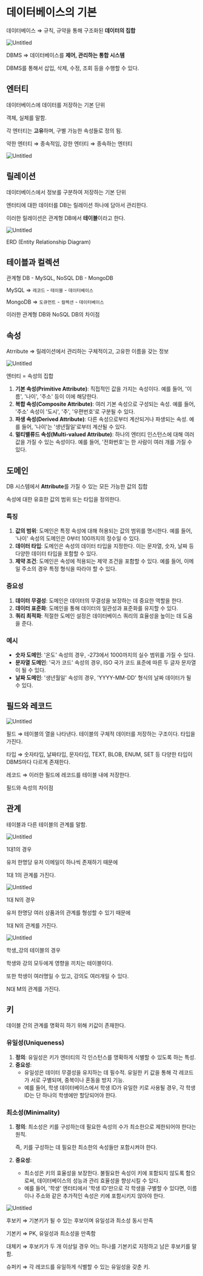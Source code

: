# 데이터베이스의 기본

데이터베이스 ⇒ 규칙, 규약을 통해 구조화된 **데이터의 집합** 

![Untitled](%E1%84%83%E1%85%A6%E1%84%8B%E1%85%B5%E1%84%90%E1%85%A5%E1%84%87%E1%85%A6%E1%84%8B%E1%85%B5%E1%84%89%E1%85%B3%E1%84%8B%E1%85%B4%20%E1%84%80%E1%85%B5%E1%84%87%E1%85%A9%E1%86%AB%20510a0dbc050946ce89b8900b6db7bdb4/Untitled.png)

DBMS ⇒ 데이터베이스를 **제어, 관리하는 통합 시스템**

DBMS를 통해서 삽입, 삭제, 수정, 조회 등을 수행할 수 있다.

## 엔터티

데이터베이스에 데이터를 저장하는 기본 단위

객체, 실체를 말함.

각 엔터티는 **고유**하며, 구별 가능한 속성들로 정의 됨.

약한 엔터티 ⇒ 종속적임,    강한 엔터티 ⇒ 종속하는 엔터티

![Untitled](%E1%84%83%E1%85%A6%E1%84%8B%E1%85%B5%E1%84%90%E1%85%A5%E1%84%87%E1%85%A6%E1%84%8B%E1%85%B5%E1%84%89%E1%85%B3%E1%84%8B%E1%85%B4%20%E1%84%80%E1%85%B5%E1%84%87%E1%85%A9%E1%86%AB%20510a0dbc050946ce89b8900b6db7bdb4/Untitled%201.png)

## 릴레이션

데이터베이스에서 정보를 구분하여 저장하는 기본 단위

엔터티에 대한 데이터를 DB는 릴레이션 하나에 담아서 관리한다.

이러한 릴레이션은 관계형 DB에서 **테이블**이라고 한다.

![Untitled](%E1%84%83%E1%85%A6%E1%84%8B%E1%85%B5%E1%84%90%E1%85%A5%E1%84%87%E1%85%A6%E1%84%8B%E1%85%B5%E1%84%89%E1%85%B3%E1%84%8B%E1%85%B4%20%E1%84%80%E1%85%B5%E1%84%87%E1%85%A9%E1%86%AB%20510a0dbc050946ce89b8900b6db7bdb4/Untitled%202.png)

ERD (Entity Relationship Diagram)

## 테이블과 컬렉션

관계형 DB - MySQL, NoSQL DB - MongoDB

MySQL ⇒ `레코드` - `테이블` - `데이터베이스`

MongoDB ⇒ `도큐먼트` - `컬렉션` - `데이터베이스`

이러한 관계형 DB와 NoSQL DB의 차이점

## 속성

Atrribute ⇒ 릴레이션에서 관리하는 구체적이고, 고유한 이름을 갖는 정보

![Untitled](%E1%84%83%E1%85%A6%E1%84%8B%E1%85%B5%E1%84%90%E1%85%A5%E1%84%87%E1%85%A6%E1%84%8B%E1%85%B5%E1%84%89%E1%85%B3%E1%84%8B%E1%85%B4%20%E1%84%80%E1%85%B5%E1%84%87%E1%85%A9%E1%86%AB%20510a0dbc050946ce89b8900b6db7bdb4/Untitled%203.png)

엔터티 = 속성의 집합

1. **기본 속성(Primitive Attribute)**: 직접적인 값을 가지는 속성이다. 예를 들어, '이름', '나이', '주소' 등이 이에 해당한다.
2. **복합 속성(Composite Attribute)**: 여러 기본 속성으로 구성되는 속성. 예를 들어, '주소' 속성이 '도시', '주', '우편번호'로 구분될 수 있다.
3. **파생 속성(Derived Attribute)**: 다른 속성으로부터 계산되거나 파생되는 속성. 예를 들어, '나이'는 '생년월일'로부터 계산될 수 있다.
4. **멀티밸류드 속성(Multi-valued Attribute)**: 하나의 엔터티 인스턴스에 대해 여러 값을 가질 수 있는 속성이다. 예를 들어, '전화번호'는 한 사람이 여러 개를 가질 수 있다.

## 도메인

DB 시스템에서 **Attribute**를 가질 수 있는 모든 가능한 값의 집합

속성에 대한 유효한 값의 범위 또는 타입을 정의한다.

### 특징

1. **값의 범위**: 도메인은 특정 속성에 대해 허용되는 값의 범위를 명시한다. 예를 들어, '나이' 속성의 도메인은 0부터 100까지의 정수일 수 있다.
2. **데이터 타입**: 도메인은 속성의 데이터 타입을 지정한다. 이는 문자열, 숫자, 날짜 등 다양한 데이터 타입을 포함할 수 있다.
3. **제약 조건**: 도메인은 속성에 적용되는 제약 조건을 포함할 수 있다. 예를 들어, 이메일 주소의 경우 특정 형식을 따라야 할 수 있다.

### 중요성

1. **데이터 무결성**: 도메인은 데이터의 무결성을 보장하는 데 중요한 역할을 한다.
2. **데이터 표준화**: 도메인을 통해 데이터의 일관성과 표준화를 유지할 수 있다.
3. **쿼리 최적화**: 적절한 도메인 설정은 데이터베이스 쿼리의 효율성을 높이는 데 도움을 준다.

### 예시

- **숫자 도메인**: '온도' 속성의 경우, -273에서 1000까지의 실수 범위를 가질 수 있다.
- **문자열 도메인**: '국가 코드' 속성의 경우, ISO 국가 코드 표준에 따른 두 글자 문자열이 될 수 있다.
- **날짜 도메인**: '생년월일' 속성의 경우, 'YYYY-MM-DD' 형식의 날짜 데이터가 될 수 있다.

## 필드와 레코드

![Untitled](%E1%84%83%E1%85%A6%E1%84%8B%E1%85%B5%E1%84%90%E1%85%A5%E1%84%87%E1%85%A6%E1%84%8B%E1%85%B5%E1%84%89%E1%85%B3%E1%84%8B%E1%85%B4%20%E1%84%80%E1%85%B5%E1%84%87%E1%85%A9%E1%86%AB%20510a0dbc050946ce89b8900b6db7bdb4/Untitled%204.png)

필드 ⇒ 테이블의 열을 나타낸다. 테이블의 구체적 데이터를 저장하는 구조이다. 타입을 가진다. 

타입 ⇒ 숫자타입, 날짜타입, 문자타입, TEXT, BLOB, ENUM, SET 등 다양한 타입이 DBMS마다 다르게 존재한다.

레코드 ⇒ 이러한 필드에 레코드를 테이블 내에 저장한다.

필드와 속성의 차이점

## 관계

테이블과 다른 테이블의 관계를 말함.

![Untitled](%E1%84%83%E1%85%A6%E1%84%8B%E1%85%B5%E1%84%90%E1%85%A5%E1%84%87%E1%85%A6%E1%84%8B%E1%85%B5%E1%84%89%E1%85%B3%E1%84%8B%E1%85%B4%20%E1%84%80%E1%85%B5%E1%84%87%E1%85%A9%E1%86%AB%20510a0dbc050946ce89b8900b6db7bdb4/Untitled%205.png)

1대1의 경우 

유저 한명당 유저 이메일이 하나씩 존재하기 때문에

1대 1의 관계를 가진다.

![Untitled](%E1%84%83%E1%85%A6%E1%84%8B%E1%85%B5%E1%84%90%E1%85%A5%E1%84%87%E1%85%A6%E1%84%8B%E1%85%B5%E1%84%89%E1%85%B3%E1%84%8B%E1%85%B4%20%E1%84%80%E1%85%B5%E1%84%87%E1%85%A9%E1%86%AB%20510a0dbc050946ce89b8900b6db7bdb4/Untitled%206.png)

1대 N의 경우

유저 한명당 여러 상품과의 관계를 형성할 수 있기 때문에

1대 N의 관계를 가진다.

![Untitled](%E1%84%83%E1%85%A6%E1%84%8B%E1%85%B5%E1%84%90%E1%85%A5%E1%84%87%E1%85%A6%E1%84%8B%E1%85%B5%E1%84%89%E1%85%B3%E1%84%8B%E1%85%B4%20%E1%84%80%E1%85%B5%E1%84%87%E1%85%A9%E1%86%AB%20510a0dbc050946ce89b8900b6db7bdb4/Untitled%207.png)

학생_강의 테이블의 경우

학생와 강의 모두에게 영향을 끼치는 테이블이다.

또한 학생이 여러명일 수 있고, 강의도 여러개일 수 있다.

N대 M의 관계를 가진다.

## 키

데이블 간의 관계를 명확히 하기 위해 키값이 존재한다.

### **유일성(Uniqueness)**

1. **정의**: 유일성은 키가 엔터티의 각 인스턴스를 명확하게 식별할 수 있도록 하는 특성.
2. **중요성**:
    - 유일성은 데이터 무결성을 유지하는 데 필수적. 유일한 키 값을 통해 각 레코드가 서로 구별되며, 중복이나 혼동을 방지 기능.
    - 예를 들어, 학생 데이터베이스에서 학생 ID가 유일한 키로 사용될 경우, 각 학생 ID는 단 하나의 학생에만 할당되어야 한다.

### **최소성(Minimality)**

1. **정의**: 최소성은 키를 구성하는데 필요한 속성의 수가 최소한으로 제한되어야 한다는 원칙.
    
    즉, 키를 구성하는 데 필요한 최소한의 속성들만 포함시켜야 한다.
    
2. **중요성**:
    - 최소성은 키의 효율성을 보장한다. 불필요한 속성이 키에 포함되지 않도록 함으로써, 데이터베이스의 성능과 관리 효율성을 향상시킬 수 있다.
    - 예를 들어, '학생' 엔터티에서 '학생 ID'만으로 각 학생을 구별할 수 있다면, 이름이나 주소와 같은 추가적인 속성은 키에 포함시키지 않아야 한다.

![Untitled](%E1%84%83%E1%85%A6%E1%84%8B%E1%85%B5%E1%84%90%E1%85%A5%E1%84%87%E1%85%A6%E1%84%8B%E1%85%B5%E1%84%89%E1%85%B3%E1%84%8B%E1%85%B4%20%E1%84%80%E1%85%B5%E1%84%87%E1%85%A9%E1%86%AB%20510a0dbc050946ce89b8900b6db7bdb4/Untitled%208.png)

후보키 ⇒ 기본키가 될 수 있는 후보이며 유일성과 최소성 동시 만족

기본키 ⇒ PK, 유일성과 최소성을 만족함

대체키 ⇒ 후보키가 두 개 이상일 경우 어느 하나를 기본키로 지정하고 남은 후보키를 말함.

슈퍼키 ⇒ 각 레코드를 유일하게 식별할 수 있는 유일성을 갖춘 키.
